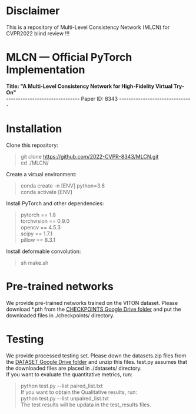 # Disclaimer
This is a repository of Multi-Level Consistency Network (MLCN) for CVPR2022 blind review !!!

# MLCN — Official PyTorch Implementation
**Title: "A Multi-Level Consistency Network for High-Fidelity Virtual Try-On"**  
-------------------------------  Paper ID: 8343  -------------------------------
# Installation
Clone this repository:  
> git clone https://github.com/2022-CVPR-8343/MLCN.git  
> cd ./MLCN/

Create a virtual environment:
> conda create -n [ENV] python=3.8  
> conda activate [ENV]

Install PyTorch and other dependencies:  
> pytorch == 1.8  
> torchvision == 0.9.0  
> opencv == 4.5.3  
> scipy == 1.7.1  
> pillow == 8.3.1 

Install deformable convolution:  
> sh make.sh  

# Pre-trained networks
We provide pre-trained networks trained on the VITON dataset. Please download *.pth from the [CHECKPOINTS Google Drive folder](https://drive.google.com/drive/folders/1-CWgyodbc_kB0YCPIw89BSS6Oap6UtLc?usp=sharing) and put the downloaded files in ./checkpoints/ directory.
 
# Testing
We provide processed testing set. Please down the datasets.zip files from the [DATASET Google Drive folder](https://drive.google.com/file/d/1-HJNnFkLEjpXQs4s2BuxNPVPT-X6nwHr/view?usp=sharing) and unzip this files. test.py assumes that the downloaded files are placed in ./datasets/ directory.  
If you want to evaluate the quantitative metrics, run:
> python test.py --list paired_list.txt  
If you want to obtain the Qualitative results, run:  
> python test.py --list unpaired_list.txt  
The test results will be updata in the test_results files.  

